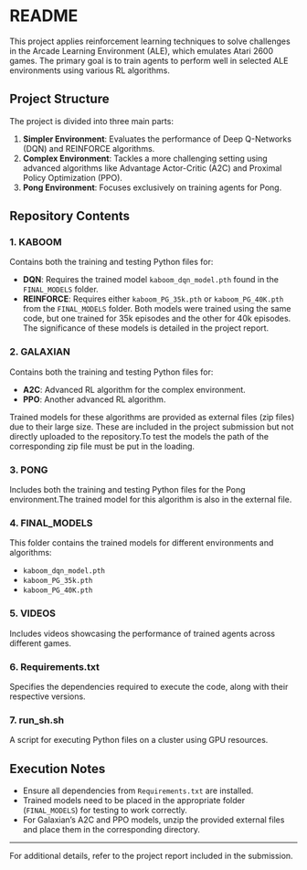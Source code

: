 # README

This project applies reinforcement learning techniques to solve challenges in the Arcade Learning Environment (ALE), which emulates Atari 2600 games. The primary goal is to train agents to perform well in selected ALE environments using various RL algorithms.

## Project Structure
The project is divided into three main parts:

1. **Simpler Environment**: Evaluates the performance of Deep Q-Networks (DQN) and REINFORCE algorithms.
2. **Complex Environment**: Tackles a more challenging setting using advanced algorithms like Advantage Actor-Critic (A2C) and Proximal Policy Optimization (PPO).
3. **Pong Environment**: Focuses exclusively on training agents for Pong.

## Repository Contents

### 1. **KABOOM**
Contains both the training and testing Python files for:
- **DQN**: Requires the trained model `kaboom_dqn_model.pth` found in the `FINAL_MODELS` folder.
- **REINFORCE**: Requires either `kaboom_PG_35k.pth` or `kaboom_PG_40K.pth` from the `FINAL_MODELS` folder. Both models were trained using the same code, but one trained for 35k episodes and the other for 40k episodes. The significance of these models is detailed in the project report.

### 2. **GALAXIAN**
Contains both the training and testing Python files for:
- **A2C**: Advanced RL algorithm for the complex environment.
- **PPO**: Another advanced RL algorithm.

Trained models for these algorithms are provided as external files (zip files) due to their large size. These are included in the project submission but not directly uploaded to the repository.To test the models the path of the corresponding zip file must be put in the loading. 

### 3. **PONG**
Includes both the training and testing Python files for the Pong environment.The trained model for this algorithm is also in the external file. 

### 4. **FINAL_MODELS**
This folder contains the trained models for different environments and algorithms:
- `kaboom_dqn_model.pth`
- `kaboom_PG_35k.pth`
- `kaboom_PG_40K.pth`

### 5. **VIDEOS**
Includes videos showcasing the performance of trained agents across different games.

### 6. **Requirements.txt**
Specifies the dependencies required to execute the code, along with their respective versions.

### 7. **run_sh.sh**
A script for executing Python files on a cluster using GPU resources.

## Execution Notes
- Ensure all dependencies from `Requirements.txt` are installed.
- Trained models need to be placed in the appropriate folder (`FINAL_MODELS`) for testing to work correctly.
- For Galaxian’s A2C and PPO models, unzip the provided external files and place them in the corresponding directory.

---

For additional details, refer to the project report included in the submission.